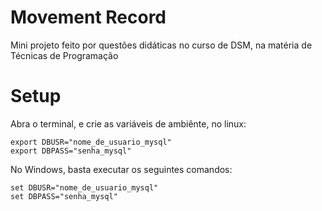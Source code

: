 # Movement Record
Mini projeto feito por questões didáticas no curso de DSM, na matéria de Técnicas de Programação

# Setup
Abra o terminal, e crie as variáveis de ambiênte, no linux:

```
export DBUSR="nome_de_usuario_mysql"
export DBPASS="senha_mysql"

```

No Windows, basta executar os seguintes comandos:

```
set DBUSR="nome_de_usuario_mysql"
set DBPASS="senha_mysql"

```

